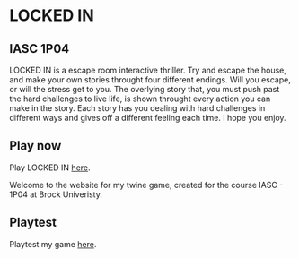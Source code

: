 # LOCKED IN
## IASC 1P04

LOCKED IN is a escape room interactive thriller. Try and escape the house, and make your own stories throught four different endings. Will you escape, or will the stress get to you. The overlying story that, you must push past the hard challenges to live life, is shown throught every action you can make in the story. Each story has you dealing with hard challenges in different ways and gives off a different feeling each time. I hope you enjoy.

## Play now

Play LOCKED IN [here](https://aidwine.github.io/IASC-1P04/final_build/Game%20Final_%20LOCKED%20IN,%20By_%20Aidan%20Winegarden.html).

Welcome to the website for my twine game, created for the course IASC - 1P04 at Brock Univeristy.

## Playtest

Playtest my game [here](playtest/Playtest.md).
